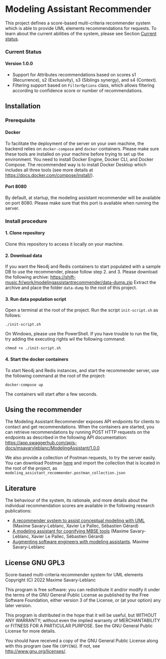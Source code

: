 # Modeling Assistant Recommender

This project defines a score-based multi-criteria recommender system which is able to provide 
UML elements recommendations for requests. To learn about the current abilities of the system, 
please see Section [Current status](#current-status).

### Current Status
#### Version 1.0.0
- Support for Attributes recommendations based on scores s1 (Recurrence), s2 (Exclusivity), 
s3 (Siblings synergy), and s4 (Context).
- Filtering support based on `FilterOptions` class, which allows filtering according to 
confidence score or number of recommendations.


## Installation
### Prerequisite
#### Docker
To facilitate the deployment of the server on your own machine, the backend relies on `docker-compose` and `docker` 
containers. Please make sure these tools are installed on your machine before trying to set up the environment.
You need to install Docker Engine, Docker CLI, and Docker Compose. The recommended way is to install Docker Desktop 
which includes all three tools (see more details at https://docs.docker.com/compose/install/).

#### Port 8080
By default, at startup, the modeling assistant recommender will be available on port 8080. Please make sure that this port 
is available when running the server.

### Install procedure
#### 1. Clone repository
Clone this repository to access it locally on your machine.

#### 2. Download data
If you want the Neo4j and Redis containers to start populated with a sample DB to use the recommender, please follow step 2. and 3.
Please download the following archive: https://shift-music.fr/work/modelingassistantrecommender/data-dump.zip
Extract the archive and place the folder `data-dump` to the root of this project.

#### 3. Run data population script

Open a terminal at the root of the project. Run the script `init-script.sh` as follows:
```
./init-script.sh
```
On Windows, please use the PowerShell. If you have trouble to run the file, try adding the executing rights wil the following command:
```
chmod +x ./init-script.sh
```
#### 4. Start the docker containers
To start Neo4j and Redis instances, and start the recommender server, use the following command at the root of the project:
```
docker-compose up
```
The containers will start after a few seconds.


## Using the recommender
The Modeling Assistant Recommender exposes API endpoints for clients to contact and get recommendations.
When the containers are started, you can retrieve recommendations by running POST HTTP requests on the endpoints as described in the following API documentation: https://app.swaggerhub.com/apis-docs/msavaryleblanc/ModelingAssistant/1.0.0

We also provide a collection of Postman requests, to try the server easily. 
You can download Postman [here](https://www.postman.com/downloads/) and import the collection that is located in the root of the project, as `modeling_assistant_recommender.postman_collection.json`





## Literature
The behaviour of the system, its rationale, and more details about the individual 
recommendation scores are available in the following research publications:
* [A recommender system to assist conceptual modeling with UML](http://dx.doi.org/10.18293/SEKE2021-039) (Maxime Savary-Leblanc, Xavier Le Pallec, Sébastien Gérard)
* [A modeling assistant for cognifying MBSE tools](http://dx.doi.org/10.1109/MODELS-C53483.2021.00097) (Maxime Savary-Leblanc, Xavier Le Pallec, Sébastien Gérard)
* [Augmenting software engineers with modeling assistants](http://dx.doi.org/10.13140/RG.2.2.18267.28967). Maxime Savary-Leblanc

## License GNU GPL3
Score-based multi-criteria recommender system for UML elements
Copyright (C) 2022  Maxime Savary-Leblanc

This program is free software: you can redistribute it and/or modify
it under the terms of the GNU General Public License as published by
the Free Software Foundation, either version 3 of the License, or
(at your option) any later version.

This program is distributed in the hope that it will be useful,
but WITHOUT ANY WARRANTY; without even the implied warranty of
MERCHANTABILITY or FITNESS FOR A PARTICULAR PURPOSE.  See the
GNU General Public License for more details.

You should have received a copy of the GNU General Public License
along with this program (see file `COPYING`). If not, see <http://www.gnu.org/licenses/>.